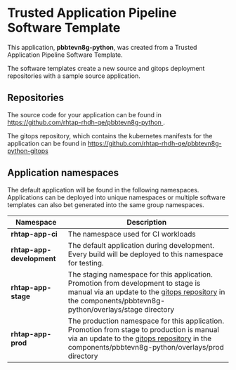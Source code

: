 # Trusted Application Pipeline Software Template

This application, **pbbtevn8g-python**, was created from a Trusted Application Pipeline Software Template.

The software templates create a new source and gitops deployment repositories with a sample source application. 

## Repositories

The source code for your application can be found in [https://github.com/rhtap-rhdh-qe/pbbtevn8g-python ](https://github.com/rhtap-rhdh-qe/pbbtevn8g-python ).
 
The gitops repository, which contains the kubernetes manifests for the application can be found in 
[https://github.com/rhtap-rhdh-qe/pbbtevn8g-python-gitops ](https://github.com/rhtap-rhdh-qe/pbbtevn8g-python-gitops ) 

## Application namespaces 

The default application will be found in the following namespaces. Applications can be deployed into unique namespaces or multiple software templates can also bet generated into the same group namespaces.  

|  Namespace   |  Description   |  
| -------- | -------- |
| **rhtap-app-ci** | The namespace used for CI workloads |
| **rhtap-app-development** | The default application during development. Every build will be deployed to this namespace for testing. |
| **rhtap-app-stage** | The staging namespace for this application. Promotion from development to stage is manual via an update to the [gitops repository](https://github.com/rhtap-rhdh-qe/pbbtevn8g-python-gitops ) in the components/pbbtevn8g-python/overlays/stage directory |
| **rhtap-app-prod** | The production namespace for this application. Promotion from stage to production is manual via an update to the [gitops repository](https://github.com/rhtap-rhdh-qe/pbbtevn8g-python-gitops ) in the components/pbbtevn8g-python/overlays/prod directory |